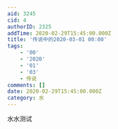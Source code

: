 ```yaml
---
aid: 3245
cid: 4
authorID: 2325
addTime: 2020-02-29T15:45:00.000Z
title: '传说中的2020-03-01 00:00'
tags:
    - '00'
    - '2020'
    - '01'
    - '03'
    - 传说
comments: []
date: 2020-02-29T15:45:00.000Z
category: 水
---
```


水水测试

